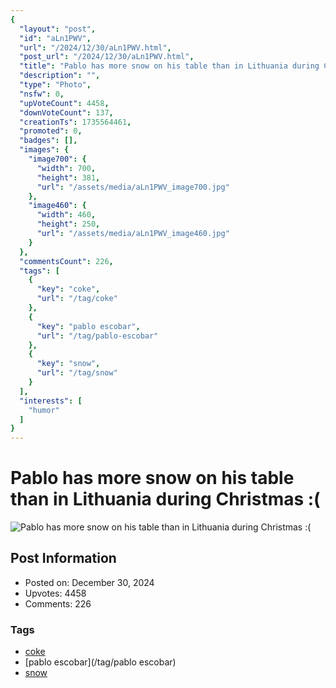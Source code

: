 ```yaml
---
{
  "layout": "post",
  "id": "aLn1PWV",
  "url": "/2024/12/30/aLn1PWV.html",
  "post_url": "/2024/12/30/aLn1PWV.html",
  "title": "Pablo has more snow on his table than in Lithuania during Christmas :(",
  "description": "",
  "type": "Photo",
  "nsfw": 0,
  "upVoteCount": 4458,
  "downVoteCount": 137,
  "creationTs": 1735564461,
  "promoted": 0,
  "badges": [],
  "images": {
    "image700": {
      "width": 700,
      "height": 381,
      "url": "/assets/media/aLn1PWV_image700.jpg"
    },
    "image460": {
      "width": 460,
      "height": 250,
      "url": "/assets/media/aLn1PWV_image460.jpg"
    }
  },
  "commentsCount": 226,
  "tags": [
    {
      "key": "coke",
      "url": "/tag/coke"
    },
    {
      "key": "pablo escobar",
      "url": "/tag/pablo-escobar"
    },
    {
      "key": "snow",
      "url": "/tag/snow"
    }
  ],
  "interests": [
    "humor"
  ]
}
---
```


# Pablo has more snow on his table than in Lithuania during Christmas :(

![Pablo has more snow on his table than in Lithuania during Christmas :(](/assets/media/aLn1PWV_image700.jpg)

## Post Information

- Posted on: December 30, 2024
- Upvotes: 4458
- Comments: 226

### Tags

- [coke](/tag/coke)
- [pablo escobar](/tag/pablo escobar)
- [snow](/tag/snow)
